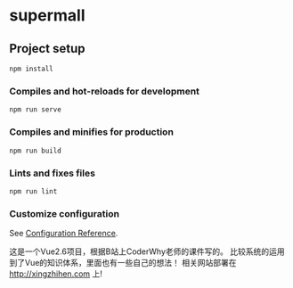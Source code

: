 # supermall

## Project setup
```
npm install
```

### Compiles and hot-reloads for development
```
npm run serve
```

### Compiles and minifies for production
```
npm run build
```

### Lints and fixes files
```
npm run lint
```

### Customize configuration
See [Configuration Reference](https://cli.vuejs.org/config/).


这是一个Vue2.6项目，根据B站上CoderWhy老师的课件写的。
比较系统的运用到了Vue的知识体系，里面也有一些自己的想法！
相关网站部署在 http://xingzhihen.com 上!